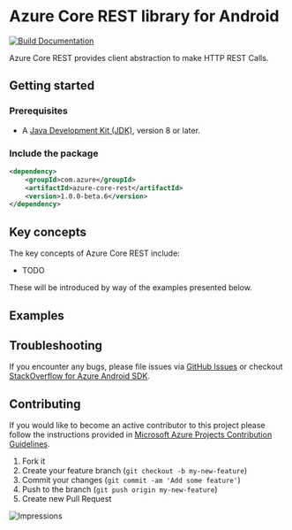 # Azure Core REST library for Android

[![Build Documentation](https://img.shields.io/badge/documentation-published-blue.svg)](https://azure.github.io/azure-sdk-for-android)

Azure Core REST provides client abstraction to make HTTP REST Calls.

## Getting started

### Prerequisites

- A [Java Development Kit (JDK)][jdk_link], version 8 or later.

### Include the package

[//]: # ({x-version-update-start;com.azure:azure-core-rest;current})
```xml
<dependency>
    <groupId>com.azure</groupId>
    <artifactId>azure-core-rest</artifactId>
    <version>1.0.0-beta.6</version>
</dependency>
```
[//]: # ({x-version-update-end})

## Key concepts

The key concepts of Azure Core REST include:

- TODO

These will be introduced by way of the examples presented below.

## Examples

## Troubleshooting

If you encounter any bugs, please file issues via [GitHub Issues](https://github.com/Azure/azure-sdk-for-android/issues/new/choose)
or checkout [StackOverflow for Azure Android SDK](https://stackoverflow.com/questions/tagged/azure-android-sdk).

## Contributing

If you would like to become an active contributor to this project please follow the instructions provided in
[Microsoft Azure Projects Contribution Guidelines](https://azure.github.io/guidelines.html).

1. Fork it
2. Create your feature branch (`git checkout -b my-new-feature`)
3. Commit your changes (`git commit -am 'Add some feature'`)
4. Push to the branch (`git push origin my-new-feature`)
5. Create new Pull Request

<!-- links -->
[logging]: https://github.com/Azure/azure-sdk-for-java/wiki/Logging-with-Azure-SDK
[jdk_link]: https://docs.microsoft.com/java/azure/jdk/?view=azure-java-stable

![Impressions](https://azure-sdk-impressions.azurewebsites.net/api/impressions/azure-sdk-for-java%2Fsdk%2Fcore%2Fazure-core%2FREADME.png)
